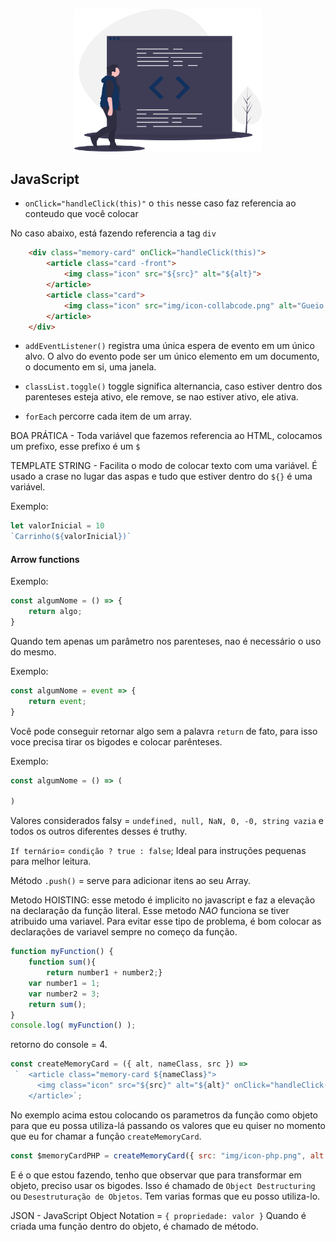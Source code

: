 <p align="center">
  <img src="../img/js.svg" width="300">
</p>


## JavaScript

- `onClick="handleClick(this)"` o `this` nesse caso faz referencia ao conteudo que você colocar

No caso abaixo, está fazendo referencia a tag `div`

```html
	<div class="memory-card" onClick="handleClick(this)">
		<article class="card -front">
			<img class="icon" src="${src}" alt="${alt}">
		</article>
		<article class="card">
			<img class="icon" src="img/icon-collabcode.png" alt="Gueio Collabcode">
		</article>
	</div>
``` 

- `addEventListener()` registra uma única espera de evento em um único alvo. O alvo do evento pode ser um único elemento em um documento, o documento em si, uma janela.

- `classList.toggle()` toggle significa alternancia, caso estiver dentro dos parenteses esteja ativo, ele remove, se nao estiver ativo, ele ativa.

- `forEach` percorre cada item de um array.


BOA PRÁTICA - Toda variável que fazemos referencia ao HTML, colocamos um prefixo, esse prefixo é um `$`

TEMPLATE STRING - Facilita o modo de colocar texto com uma variável. É usado a crase no lugar das aspas e tudo que estiver dentro do `${}` é uma variável.

Exemplo:

```js
let valorInicial = 10
`Carrinho(${valorInicial})`
```

#### Arrow functions

Exemplo:

```js
const algumNome = () => {
	return algo;
}
```

Quando tem apenas um parâmetro nos parenteses, nao é necessário o uso do mesmo.

Exemplo:

```js
const algumNome = event => {
	return event;
}
```

Você pode conseguir retornar algo sem a palavra `return` de fato, para isso voce precisa tirar os bigodes e colocar parênteses.

Exemplo:

```js
const algumNome = () => (

)
```

Valores considerados falsy =  `undefined, null, NaN, 0, -0, string vazia` e todos os outros diferentes desses é truthy.

`If ternário`= `condição ? true : false`; Ideal para instruções pequenas para melhor leitura.

Método `.push()` = serve para adicionar itens ao seu Array.

Metodo HOISTING: esse metodo é implicito no javascript e faz a elevação na declaração da função literal. Esse metodo *NAO* funciona se tiver atribuido uma variavel. 
Para evitar esse tipo de problema, é bom colocar as declarações de variavel sempre no começo da função.


```js
function myFunction() {
	function sum(){
		return number1 + number2;}
	var number1 = 1;
	var number2 = 3;
	return sum();
}
console.log( myFunction() );
```

retorno do console = 4.


```js
const createMemoryCard = ({ alt, nameClass, src }) => 
 `  <article class="memory-card ${nameClass}">
      <img class="icon" src="${src}" alt="${alt}" onClick="handleClick()">
    </article>`;
```
No exemplo acima estou colocando os parametros da função como objeto para que eu possa utiliza-lá passando os valores que eu quiser no momento que eu for chamar a função `createMemoryCard`.

```js
const $memoryCardPHP = createMemoryCard({ src: "img/icon-php.png", alt: "icone php", nameClass: "-front"});
```
E é o que estou fazendo, tenho que observar que para transformar em objeto, preciso usar os bigodes. Isso é chamado de `Object Destructuring` ou `Desestruturação de Objetos`. Tem varias formas que eu posso utiliza-lo.

JSON - JavaScript Object Notation = `{ propriedade: valor }`
Quando é criada uma função dentro do objeto, é chamado de método.